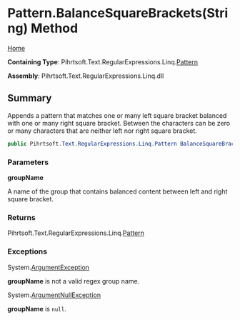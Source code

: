 # Pattern\.BalanceSquareBrackets\(String\) Method

[Home](../../../../../../README.md)

**Containing Type**: Pihrtsoft\.Text\.RegularExpressions\.Linq\.[Pattern](../README.md)

**Assembly**: Pihrtsoft\.Text\.RegularExpressions\.Linq\.dll

## Summary

Appends a pattern that matches one or many left square bracket balanced with one or many right square bracket\.
Between the characters can be zero or many characters that are neither left nor right square bracket\.

```csharp
public Pihrtsoft.Text.RegularExpressions.Linq.Pattern BalanceSquareBrackets(string groupName)
```

### Parameters

**groupName**

A name of the group that contains balanced content between left and right square bracket\.

### Returns

Pihrtsoft\.Text\.RegularExpressions\.Linq\.[Pattern](../README.md)

### Exceptions

System\.[ArgumentException](https://docs.microsoft.com/en-us/dotnet/api/system.argumentexception)

**groupName** is not a valid regex group name\.

System\.[ArgumentNullException](https://docs.microsoft.com/en-us/dotnet/api/system.argumentnullexception)

**groupName** is `null`\.


